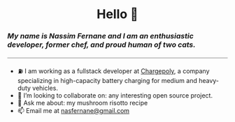 <h1 align="center">Hello 👋</h1>

### <p style="align:center; font-style: italic; margin: 20px 0px">My name is Nassim Fernane and I am an enthusiastic developer, former chef, and proud human of two cats.</p>

<hr style="height:1px; border-width:1px; margin-bottom: 20px color:gray;background-color:gray"/>

-   ⛽ I am working as a fullstack developer at
    <a href="https://www.chargepoly.com/fr/">Chargepoly</a>, a company specializing in high-capacity
    battery charging for medium and heavy-duty vehicles.
-   👯 I’m looking to collaborate on: any interesting open source project.
-   💬 Ask me about: my mushroom risotto recipe
-   📫 Email me at nasfernane@gmail.com
